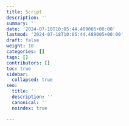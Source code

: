 ```yaml
---
title: Script
description: ''
summary: ''
date: '2024-07-18T10:05:44.489005+00:00'
lastmod: '2024-07-18T10:05:44.489005+00:00'
draft: false
weight: 10
categories: []
tags: []
contributors: []
toc: true
sidebar:
  collapsed: true
seo:
  title: ''
  description: ''
  canonical: ''
  noindex: true

---
```

